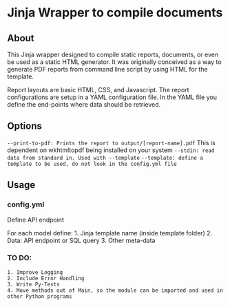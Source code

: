 # Jinja Wrapper to compile documents

## About

This Jinja wrapper designed to compile static reports, documents, or even be
used as a static HTML generator. It was originally conceived as a way to
generate PDF reports from command line script by using HTML for the template.

Report layouts are basic HTML, CSS, and Javascript. The report configurations
are setup in a YAML configuration file. In the YAML file you define the
end-points where data should be retrieved.

## Options
`--print-to-pdf: Prints the report to output/[report-name].pdf`
 This is dependent on wkhtmltopdf being installed on your system
`--stdin: read data from standard in. Used with --template`
`--template: define a template to be used, do not look in the config.yml file`

## Usage

### config.yml

Define API endpoint

For each model define:
    1. Jinja template name (inside template folder)
    2. Data: API endpoint or SQL query
    3. Other meta-data
    
### TO DO:
    1. Improve Logging
    2. Include Error Handling
    3. Write Py-Tests
    4. Move methods out of Main, so the module can be imported and used in other Python programs

